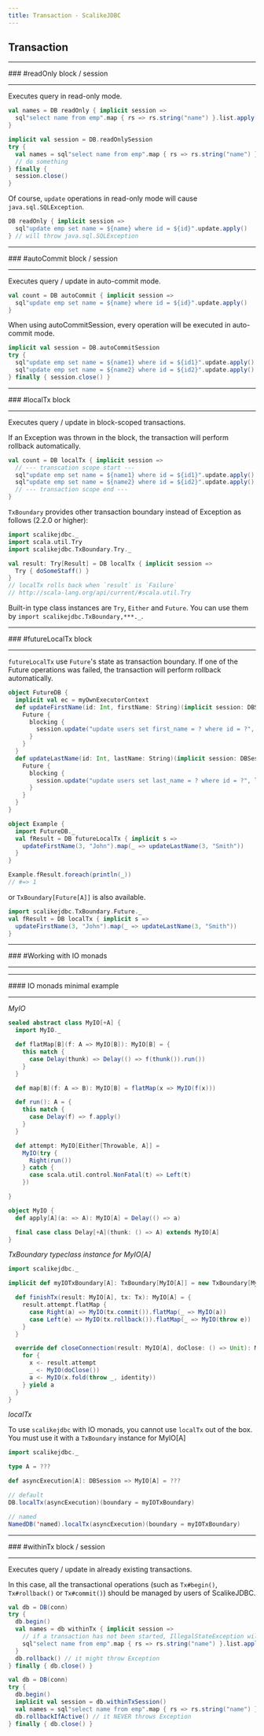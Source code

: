 ```yaml
---
title: Transaction - ScalikeJDBC
---
```


## Transaction

<hr/>
### #readOnly block / session
<hr/>

Executes query in read-only mode.

```scala
val names = DB readOnly { implicit session =>
  sql"select name from emp".map { rs => rs.string("name") }.list.apply()
}

implicit val session = DB.readOnlySession
try {
  val names = sql"select name from emp".map { rs => rs.string("name") }.list.apply()
  // do something
} finally {
  session.close()
}
```

Of course, `update` operations in read-only mode will cause `java.sql.SQLException`.

```scala
DB readOnly { implicit session =>
  sql"update emp set name = ${name} where id = ${id}".update.apply()
} // will throw java.sql.SQLException
```

<hr/>
### #autoCommit block / session
<hr/>

Executes query / update in auto-commit mode.

```scala
val count = DB autoCommit { implicit session =>
  sql"update emp set name = ${name} where id = ${id}".update.apply()
}
```

When using autoCommitSession, every operation will be executed in auto-commit mode.

```scala
implicit val session = DB.autoCommitSession
try {
  sql"update emp set name = ${name1} where id = ${id1}".update.apply() // auto-commit
  sql"update emp set name = ${name2} where id = ${id2}".update.apply() // auto-commit
} finally { session.close() }
```

<hr/>
### #localTx block
<hr/>

Executes query / update in block-scoped transactions.

If an Exception was thrown in the block, the transaction will perform rollback automatically.

```scala
val count = DB localTx { implicit session =>
  // --- transcation scope start ---
  sql"update emp set name = ${name1} where id = ${id1}".update.apply()
  sql"update emp set name = ${name2} where id = ${id2}".update.apply()
  // --- transaction scope end ---
}
```

`TxBoundary` provides other transaction boundary instead of Exception as follows (2.2.0 or higher):

```scala
import scalikejdbc._
import scala.util.Try
import scalikejdbc.TxBoundary.Try._

val result: Try[Result] = DB localTx { implicit session =>
  Try { doSomeStaff() }
}
// localTx rolls back when `result` is `Failure`
// http://scala-lang.org/api/current/#scala.util.Try
```

Built-in type class instances are `Try`, `Either` and `Future`. You can use them by `import scalikejdbc.TxBoundary,***._`.

<hr/>
### #futureLocalTx block 
<hr/>

`futureLocalTx` use `Future`'s state as transaction boundary. If one of the Future operations was failed, the transaction will perform rollback automatically. 

```scala
object FutureDB {
  implicit val ec = myOwnExecutorContext
  def updateFirstName(id: Int, firstName: String)(implicit session: DBSession): Future[Int] = {
    Future { 
      blocking {
        session.update("update users set first_name = ? where id = ?", firstName, id)
      } 
    }
  }
  def updateLastName(id: Int, lastName: String)(implicit session: DBSession): Future[Int] = {
    Future { 
      blocking {
        session.update("update users set last_name = ? where id = ?", lastName, id)
      } 
    }
  }
}

object Example {
  import FutureDB._
  val fResult = DB futureLocalTx { implicit s =>  
    updateFirstName(3, "John").map(_ => updateLastName(3, "Smith"))
  }
}

Example.fResult.foreach(println(_))
// #=> 1
````

or `TxBoundary[Future[A]]` is also available.

```scala
import scalikejdbc.TxBoundary.Future._
val fResult = DB localTx { implicit s =>  
  updateFirstName(3, "John").map(_ => updateLastName(3, "Smith"))
}
```

<hr/>
### #Working with IO monads
<hr/>

<hr/>
#### IO monads minimal example
<hr/>

*MyIO*

```scala
sealed abstract class MyIO[+A] {
  import MyIO._

  def flatMap[B](f: A => MyIO[B]): MyIO[B] = {
    this match {
      case Delay(thunk) => Delay(() => f(thunk()).run())
    }
  }

  def map[B](f: A => B): MyIO[B] = flatMap(x => MyIO(f(x)))

  def run(): A = {
    this match {
      case Delay(f) => f.apply()
    }
  }

  def attempt: MyIO[Either[Throwable, A]] =
    MyIO(try {
      Right(run())
    } catch {
      case scala.util.control.NonFatal(t) => Left(t)
    })

}

object MyIO {
  def apply[A](a: => A): MyIO[A] = Delay(() => a)

  final case class Delay[+A](thunk: () => A) extends MyIO[A]
}
```


*TxBoundary typeclass instance for MyIO[A]*

```scala
import scalikejdbc._

implicit def myIOTxBoundary[A]: TxBoundary[MyIO[A]] = new TxBoundary[MyIO[A]] {

  def finishTx(result: MyIO[A], tx: Tx): MyIO[A] = {
    result.attempt.flatMap {
      case Right(a) => MyIO(tx.commit()).flatMap(_ => MyIO(a))
      case Left(e) => MyIO(tx.rollback()).flatMap(_ => MyIO(throw e))
    }
  }

  override def closeConnection(result: MyIO[A], doClose: () => Unit): MyIO[A] = {
    for {
      x <- result.attempt
      _ <- MyIO(doClose())
      a <- MyIO(x.fold(throw _, identity))
    } yield a
  }
}
```


*localTx*

To use `scalikejdbc` with IO monads, you cannot use `localTx` out of the box.
You must use it with a `TxBoundary` instance for MyIO[A]

```scala
import scalikejdbc._

type A = ???

def asyncExecution[A]: DBSession => MyIO[A] = ???

// default
DB.localTx(asyncExecution)(boundary = myIOTxBoundary)

// named
NamedDB('named).localTx(asyncExecution)(boundary = myIOTxBoundary)

```

<hr/>
### #withinTx block / session
<hr/>

Executes query / update in already existing transactions.

In this case, all the transactional operations (such as `Tx#begin()`, `Tx#rollback()` or `Tx#commit()`) should be managed by users of ScalikeJDBC.

```scala
val db = DB(conn)
try {
  db.begin()
  val names = db withinTx { implicit session =>
    // if a transaction has not been started, IllegalStateException will be thrown
    sql"select name from emp".map { rs => rs.string("name") }.list.apply()
  }
  db.rollback() // it might throw Exception
} finally { db.close() }

val db = DB(conn)
try {
  db.begin()
  implicit val session = db.withinTxSession()
  val names = sql"select name from emp".map { rs => rs.string("name") }.list.apply()
  db.rollbackIfActive() // it NEVER throws Exception
} finally { db.close() }
```


